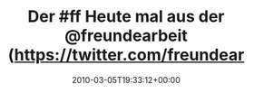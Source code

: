 ---
retweeted: false
source: <a href="http://twitter.com" rel="nofollow">Twitter Web Client</a>
entities:
  hashtags:
  - text: ff
    indices:
    - '4'
    - '7'
  symbols: []
  user_mentions:
  - name: freundearbeit
    screen_name: freundearbeit
    indices:
    - '26'
    - '40'
    id_str: '51211984'
    id: '51211984'
  - name: Elisa
    screen_name: Elisa_777
    indices:
    - '42'
    - '52'
    id_str: '95627264'
    id: '95627264'
  - name: Franziska
    screen_name: fraufranzi
    indices:
    - '53'
    - '64'
    id_str: '106145359'
    id: '106145359'
  - name: Jan Hesse
    screen_name: janhesse
    indices:
    - '65'
    - '74'
    id_str: '51982392'
    id: '51982392'
  - name: Philip
    screen_name: PhilOnFire
    indices:
    - '75'
    - '86'
    id_str: '739681261'
    id: '739681261'
  - name: Michael Schade
    screen_name: wolkenreiter
    indices:
    - '87'
    - '100'
    id_str: '203285127'
    id: '203285127'
  urls: []
display_text_range:
- '0'
- '101'
favorite_count: '0'
id_str: '10038530611'
truncated: false
retweet_count: '0'
id: '10038530611'
created_at: Fri Mar 05 19:33:12 +0000 2010
favorited: false
full_text: 'Der #ff Heute mal aus der [@freundearbeit](https://twitter.com/freundearbeit):
  [@Elisa_777](https://twitter.com/Elisa_777) [@fraufranzi](https://twitter.com/fraufranzi)
  [@janhesse](https://twitter.com/janhesse) [@philonfire](https://twitter.com/philonfire)
  [@wolkenreiter](https://twitter.com/wolkenreiter).'
lang: de
tags:
- ff
- pesos/twitter
date: '2010-03-05T19:33:12+00:00'
src: https://twitter.com/bascht/status/10038530611
original_url: https://twitter.com/bascht/status/10038530611
type: twitter_tweet
text: 'Der #ff Heute mal aus der [@freundearbeit](https://twitter.com/freundearbeit):
  [@Elisa_777](https://twitter.com/Elisa_777) [@fraufranzi](https://twitter.com/fraufranzi)
  [@janhesse](https://twitter.com/janhesse) [@philonfire](https://twitter.com/philonfire)
  [@wolkenreiter](https://twitter.com/wolkenreiter).'
title: 'Der #ff Heute mal aus der @freundearbeit (https://twitter.com/freundear'

---